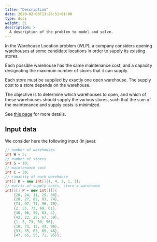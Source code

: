 ```yaml
---
title: "Description"
date: 2020-02-03T13:26:51+01:00
type: docs
weight: 31
description: >
  A description of the problem to model and solve.
---
```


In the Warehouse Location problem (WLP), a company considers opening
warehouses at some candidate locations in order to supply its existing
stores.

Each possible warehouse has the same maintenance cost, and a capacity
designating the maximum number of stores that it can supply.

Each store must be supplied by exactly one open warehouse. The supply
cost to a store depends on the warehouse.

The objective is to determine which warehouses to open, and which of
these warehouses should supply the various stores, such that the sum of
the maintenance and supply costs is minimized.

See [this page](http://csplib.org/Problems/prob034/) for more details.

Input data
----------

We consider here the following input (in java):

```java
// number of warehouses
int W = 5;
// number of stores
int S = 10;
// maintenance cost
int C = 30;
// capacity of each warehouse
int[] K = new int[]{1, 4, 2, 1, 3};
// matrix of supply costs, store x warehouse
int[][] P = new int[][]{
    {20, 24, 11, 25, 30},
    {28, 27, 82, 83, 74},
    {74, 97, 71, 96, 70},
    {2, 55, 73, 69, 61},
    {46, 96, 59, 83, 4},
    {42, 22, 29, 67, 59},
    {1, 5, 73, 59, 56},
    {10, 73, 13, 43, 96},
    {93, 35, 63, 85, 46},
    {47, 65, 55, 71, 95}};
```
